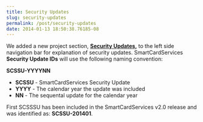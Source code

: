 ```yaml
---
title: Security Updates
slug: security-updates
permalink: /post/security-updates
date: 2014-01-13 18:50:38.76185-08
---
```


We added a new project section, **[Security Updates](https://smartcardservices.macosforge.org/trac/wiki/security),** to the left side navigation bar for explanation of security updates. SmartCardServices **Security Update IDs** will use the following naming convention:

**SCSSU-YYYYNN**

* **SCSSU** - SmartCardServices Security Update
* **YYYY** - The calendar year the update was included
* **NN** - The sequental update for the calendar year

First SCSSSU has been included in the SmartCardServices v2.0 release and was identified as: **SCSSU-201401**.
